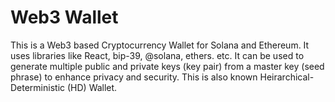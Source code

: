# Web3 Wallet
This is a Web3 based Cryptocurrency Wallet for Solana and Ethereum. It uses libraries like React, bip-39, @solana, ethers. etc. It can be used to generate multiple public and private keys (key pair) from a master key (seed phrase) to enhance privacy and security. This is also known Heirarchical-Deterministic (HD) Wallet. 
